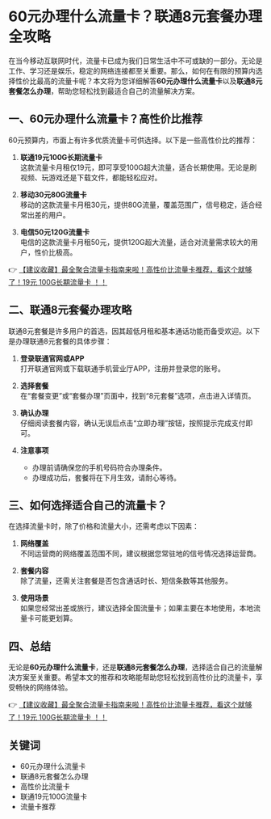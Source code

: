 # 60元办理什么流量卡？联通8元套餐办理全攻略

在当今移动互联网时代，流量卡已成为我们日常生活中不可或缺的一部分。无论是工作、学习还是娱乐，稳定的网络连接都至关重要。那么，如何在有限的预算内选择性价比最高的流量卡呢？本文将为您详细解答**60元办理什么流量卡**以及**联通8元套餐怎么办理**，帮助您轻松找到最适合自己的流量解决方案。

## 一、60元办理什么流量卡？高性价比推荐

60元预算内，市面上有许多优质流量卡可供选择。以下是一些高性价比的推荐：

1. **联通19元100G长期流量卡**  
   这款流量卡月租仅19元，即可享受100G超大流量，适合长期使用。无论是刷视频、玩游戏还是下载文件，都能轻松应对。

2. **移动30元80G流量卡**  
   移动的这款流量卡月租30元，提供80G流量，覆盖范围广，信号稳定，适合经常出差的用户。

3. **电信50元120G流量卡**  
   电信的这款流量卡月租50元，提供120G超大流量，适合对流量需求较大的用户，性价比极高。

👉 [【建议收藏】最全聚合流量卡指南来啦！高性价比流量卡推荐，看这个就够了！19元 100G长期流量卡 ！！](https://bit.ly/Liuliangka)

## 二、联通8元套餐办理攻略

联通8元套餐是许多用户的首选，因其超低月租和基本通话功能而备受欢迎。以下是办理联通8元套餐的具体步骤：

1. **登录联通官网或APP**  
   打开联通官网或下载联通手机营业厅APP，注册并登录您的账号。

2. **选择套餐**  
   在“套餐变更”或“套餐办理”页面中，找到“8元套餐”选项，点击进入详情页。

3. **确认办理**  
   仔细阅读套餐内容，确认无误后点击“立即办理”按钮，按照提示完成支付即可。

4. **注意事项**  
   - 办理前请确保您的手机号码符合办理条件。  
   - 办理成功后，套餐将在下月生效，请耐心等待。

## 三、如何选择适合自己的流量卡？

在选择流量卡时，除了价格和流量大小，还需考虑以下因素：

1. **网络覆盖**  
   不同运营商的网络覆盖范围不同，建议根据您常驻地的信号情况选择运营商。

2. **套餐内容**  
   除了流量，还需关注套餐是否包含通话时长、短信条数等其他服务。

3. **使用场景**  
   如果您经常出差或旅行，建议选择全国流量卡；如果主要在本地使用，本地流量卡可能更划算。

## 四、总结

无论是**60元办理什么流量卡**，还是**联通8元套餐怎么办理**，选择适合自己的流量解决方案至关重要。希望本文的推荐和攻略能帮助您轻松找到高性价比的流量卡，享受畅快的网络体验。

👉 [【建议收藏】最全聚合流量卡指南来啦！高性价比流量卡推荐，看这个就够了！19元 100G长期流量卡 ！！](https://bit.ly/Liuliangka)

## 关键词
- 60元办理什么流量卡  
- 联通8元套餐怎么办理  
- 高性价比流量卡  
- 联通19元100G流量卡  
- 流量卡推荐